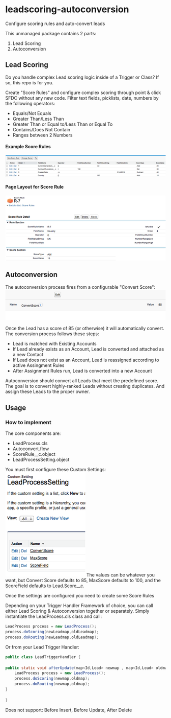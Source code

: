 # leadscoring-autoconversion
Configure scoring rules and auto-convert leads

This unmanaged package contains 2 parts:

1. Lead Scoring
2. Autoconversion 

## Lead Scoring
Do you handle complex Lead scoring logic inside of a Trigger or Class? If so, this repo is for you. 

Create "Score Rules" and configure complex scoring through point & click SFDC without any new code.  Filter text fields, picklists, date, numbers by the following operators:
* Equals/Not Equals
* Greater Than/Less Than
* Greater Than or Equal to/Less Than or Equal To
* Contains/Does Not Contain
* Ranges between 2 Numbers

#### Example Score Rules
![alt text](https://github.com/mattparkerls/leadscoring-autoconversion/blob/master/images/rulelistview.png)
#### Page Layout for Score Rule
![alt text](https://github.com/mattparkerls/leadscoring-autoconversion/blob/master/images/ruledetail.png)

## Autoconversion
The autoconversion process fires from a configurable "Convert Score":
![alt text](https://github.com/mattparkerls/leadscoring-autoconversion/blob/master/images/convertscore.png)

Once the Lead has a score of 85 (or otherwise) it will automatically convert.  
The conversion process follows these steps:
* Lead is matched with Existing Accounts
* If Lead already exists as an Account, Lead is converted and attached as a new Contact
* If Lead does not exist as an Account, Lead is reassigned according to active Assingment Rules
* After Assignment Rules run, Lead is converted into a new Account 

Autoconversion should convert all Leads that meet the predefined score.  The goal is to convert highly-ranked Leads without creating duplicates. And assign these Leads to the proper owner.  

## Usage
### How to implement

The core components are:
* LeadProcess.cls
* Autoconvert.flow
* ScoreRule__c.object
* LeadProcessSetting.object

You must first configure these Custom Settings:
![alt text](https://github.com/mattparkerls/leadscoring-autoconversion/blob/master/images/settinglist.png)
The values can be whatever you want, but Convert Score defaults to 85, MaxScore defaults to 100, and the ScoreField defaults to Lead.Score__c.

Once the settings are configured you need to create some Score Rules

Depending on your Trigger Handler Framework of choice, you can call either Lead Scoring & Autoconversion together or separately.  Simply instantiate the LeadProcess.cls class and call:
```java
LeadProcess process = new LeadProcess();
process.doScoring(newLeadmap,oldLeadmap);
process.doRouting(newLeadmap,oldLeadmap);
```
Or from your Lead Trigger Handler:
```java
public class LeadTriggerHandler {

public static void afterUpdate(map<Id,Lead> newmap , map<Id,Lead> oldmap){
    LeadProcess process = new LeadProcess();
    process.doScoring(newmap,oldmap);
    process.doRouting(newmap,oldmap);
}

}
```

Does not support: Before Insert, Before Update, After Delete
